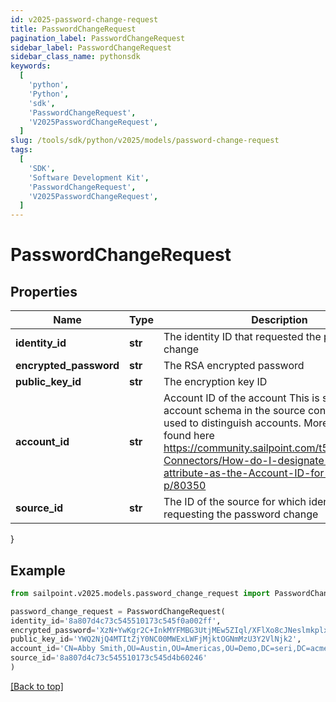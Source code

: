 ```yaml
---
id: v2025-password-change-request
title: PasswordChangeRequest
pagination_label: PasswordChangeRequest
sidebar_label: PasswordChangeRequest
sidebar_class_name: pythonsdk
keywords:
  [
    'python',
    'Python',
    'sdk',
    'PasswordChangeRequest',
    'V2025PasswordChangeRequest',
  ]
slug: /tools/sdk/python/v2025/models/password-change-request
tags:
  [
    'SDK',
    'Software Development Kit',
    'PasswordChangeRequest',
    'V2025PasswordChangeRequest',
  ]
---
```


# PasswordChangeRequest

## Properties

| Name | Type | Description | Notes |
| --- | --- | --- | --- |
| **identity_id** | **str** | The identity ID that requested the password change | [optional] |
| **encrypted_password** | **str** | The RSA encrypted password | [optional] |
| **public_key_id** | **str** | The encryption key ID | [optional] |
| **account_id** | **str** | Account ID of the account This is specified per account schema in the source configuration. It is used to distinguish accounts. More info can be found here https://community.sailpoint.com/t5/IdentityNow-Connectors/How-do-I-designate-an-account-attribute-as-the-Account-ID-for-a/ta-p/80350 | [optional] |
| **source_id** | **str** | The ID of the source for which identity is requesting the password change | [optional] |

}

## Example

```python
from sailpoint.v2025.models.password_change_request import PasswordChangeRequest

password_change_request = PasswordChangeRequest(
identity_id='8a807d4c73c545510173c545f0a002ff',
encrypted_password='XzN+YwKgr2C+InkMYFMBG3UtjMEw5ZIql/XFlXo8cJNeslmkplx6vn4kd4/43IF9STBk5RnzR6XmjpEO+FwHDoiBwYZAkAZK/Iswxk4OdybG6Y4MStJCOCiK8osKr35IMMSV/mbO4wAeltoCk7daTWzTGLiI6UaT5tf+F2EgdjJZ7YqM8W8r7aUWsm3p2Xt01Y46ZRx0QaM91QruiIx2rECFT2pUO0wr+7oQ77jypATyGWRtADsu3YcvCk/6U5MqCnXMzKBcRas7NnZdSL/d5H1GglVGz3VLPMaivG4/oL4chOMmFCRl/zVsGxZ9RhN8rxsRGFFKn+rhExTi+bax3A==',
public_key_id='YWQ2NjQ4MTItZjY0NC00MWExLWFjMjktOGNmMzU3Y2VlNjk2',
account_id='CN=Abby Smith,OU=Austin,OU=Americas,OU=Demo,DC=seri,DC=acme,DC=com',
source_id='8a807d4c73c545510173c545d4b60246'
)

```

[[Back to top]](#)
